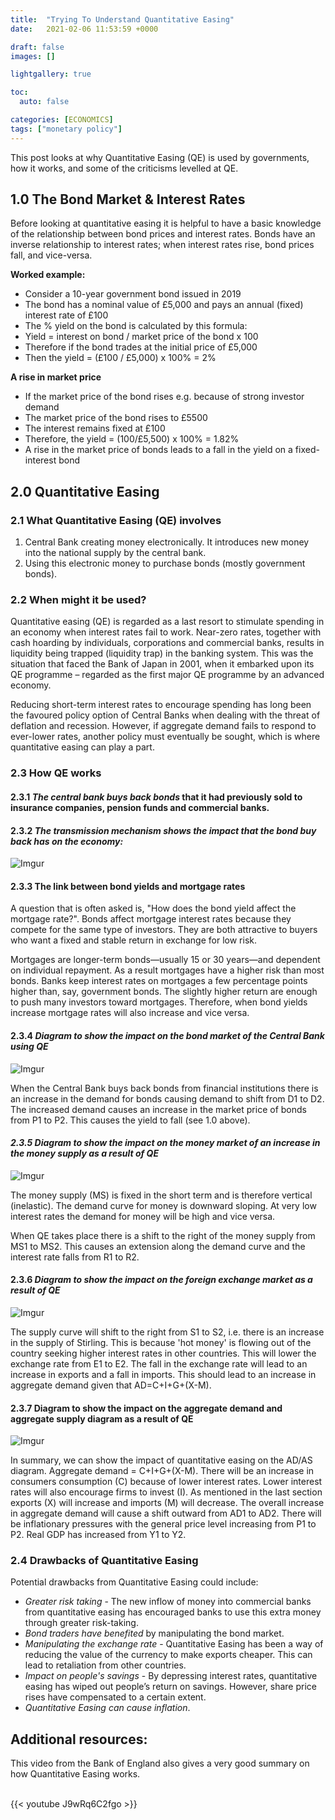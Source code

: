 ```yaml
---
title:  "Trying To Understand Quantitative Easing"
date:   2021-02-06 11:53:59 +0000

draft: false
images: []

lightgallery: true

toc:
  auto: false

categories: [ECONOMICS]
tags: ["monetary policy"]
---
```



This post looks at why Quantitative Easing (QE) is used by governments, how it works, and some of the criticisms levelled at QE.

## 1.0 The Bond Market & Interest Rates

Before looking at quantitative easing it is helpful to have a basic knowledge of the relationship between bond prices and interest rates.  Bonds have an inverse relationship to interest rates; when interest rates rise, bond prices fall, and vice-versa.

**Worked example:**

- Consider a 10-year government bond issued in 2019
- The bond has a nominal value of £5,000 and pays an annual (fixed) interest rate of £100
- The % yield on the bond is calculated by this formula:
- Yield = interest on bond / market price of the bond x 100
- Therefore if the bond trades at the initial price of £5,000
- Then the yield = (£100 / £5,000) x 100% = 2%

**A rise in market price**

- If the market price of the bond rises e.g. because of strong investor demand
- The market price of the bond rises to £5500
- The interest remains fixed at £100
- Therefore, the yield = (100/£5,500) x 100% = 1.82%
- A rise in the market price of bonds leads to a fall in the yield on a fixed-interest bond

## 2.0 Quantitative Easing

### 2.1 What Quantitative Easing (QE) involves

1. Central Bank creating money electronically.  It introduces new money into the national supply by the central bank.
2. Using this electronic money to purchase bonds (mostly government bonds).

### 2.2 When might it be used?

Quantitative easing (QE) is regarded as a last resort to stimulate spending in an economy when interest rates fail to work. Near-zero rates, together with cash hoarding by individuals, corporations and commercial banks, results in liquidity being trapped (liquidity trap) in the banking system. This was the situation that faced the Bank of Japan in 2001, when it embarked upon its QE programme – regarded as the first major QE programme by an advanced economy.

Reducing short-term interest rates to encourage spending has long been the favoured policy option of Central Banks when dealing with the threat of deflation and recession. However, if aggregate demand fails to respond to ever-lower rates, another policy must eventually be sought, which is where quantitative easing can play a part.

### 2.3 How QE works

#### 2.3.1 ***The central bank buys back bonds*** that it had previously sold to insurance companies, pension funds and commercial banks.

#### 2.3.2 ***The transmission mechanism shows the impact that the bond buy back has on the economy:***

![Imgur](https://i.imgur.com/6qASoPy.png)

#### 2.3.3 The link between bond yields and mortgage rates

A question that is often asked is, "How does the bond yield affect the mortgage rate?".   Bonds affect mortgage interest rates because they compete for the same type of investors. They are both attractive to buyers who want a fixed and stable return in exchange for low risk.  

Mortgages are longer-term bonds—usually 15 or 30 years—and dependent on individual repayment.  As a result mortgages have a higher risk than most bonds.  Banks keep interest rates on mortgages a few percentage points higher than, say, government bonds. The slightly higher return are enough to push many investors toward mortgages.  Therefore, when bond yields increase mortgage rates will also increase and vice versa.

#### 2.3.4 *Diagram to show the impact on the bond market of the Central Bank using QE*

![Imgur](https://i.imgur.com/mXCN01C.png)

When the Central Bank buys back bonds from financial institutions there is an increase in the demand for bonds causing demand to shift from D1 to D2.  The increased demand causes an increase in the market price of bonds from P1 to P2.  This causes the yield to fall (see 1.0 above).

#### *2.3.5* *Diagram to show the impact on the money market of an increase in the money supply as a result of QE*

![Imgur](https://i.imgur.com/sRmmDbb.png)

The money supply (MS) is fixed in the short term and is therefore vertical (inelastic).  The demand curve for money is downward sloping.  At very low interest rates the demand for money will be high and vice versa.

When QE takes place there is a shift to the right of the money supply from MS1 to MS2.  This causes an extension along the demand curve and the interest rate falls from R1 to R2.

#### 2.3.6   *Diagram to show the impact on the foreign exchange market as a result of QE*

![Imgur](https://i.imgur.com/O5XEa0x.png)

The supply curve will shift to the right from S1 to S2, i.e. there is an increase in the supply of Stirling.  This is because 'hot money' is flowing out of the country seeking higher interest rates in other countries.  This will lower the exchange rate from E1 to E2.  The fall in the exchange rate will lead to an increase in exports and a fall in imports.  This should lead to an increase in aggregate demand given that AD=C+I+G+(X-M).

#### 2.3.7   Diagram to show the impact on the aggregate demand and aggregate supply diagram as a result of QE

![Imgur](https://i.imgur.com/kc2YD17.png)

In summary, we can show the impact of quantitative easing on the AD/AS diagram.  Aggregate demand = C+I+G+(X-M).  There will be an increase in consumers consumption (C) because of lower interest rates.  Lower interest rates will also encourage firms to invest (I).  As mentioned in the last section exports (X) will increase and imports (M) will decrease.  The overall increase in aggregate demand will cause a shift outward from AD1 to AD2.  There will be inflationary pressures with the general price level increasing from P1 to P2. Real GDP has increased from Y1 to Y2.

### 2.4 Drawbacks of Quantitative Easing

Potential drawbacks from Quantitative Easing could include:

- *Greater risk taking* - The new inflow of money into commercial banks from quantitative
easing has encouraged banks to use this extra money through greater risk-taking.
- *Bond traders have benefited* by manipulating the bond market.
- *Manipulating the exchange rate* - Quantitative Easing has been a way of reducing the value
of the currency to make exports cheaper.  This can lead to retaliation from other countries.
- *Impact on people's savings* - By depressing interest rates, quantitative easing has wiped out
people’s return on savings.  However, share price rises have compensated to a certain extent.
- *Quantitative Easing  can cause inflation*.

## Additional resources:

This video from the Bank of England also gives a very good summary on how Quantitative Easing works.

\
{{< youtube J9wRq6C2fgo >}}
